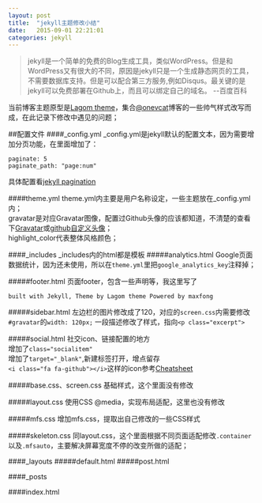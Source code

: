 ```yaml
---
layout: post
title:  "jekyll主题修改小结"
date:   2015-09-01 22:21:01
categories: jekyll
---
```

>jekyll是一个简单的免费的Blog生成工具，类似WordPress。但是和WordPress又有很大的不同，原因是jekyll只是一个生成静态网页的工具，不需要数据库支持。但是可以配合第三方服务,例如Disqus。最关键的是jekyll可以免费部署在Github上，而且可以绑定自己的域名。 --百度百科  

当前博客主题原型是[Lagom theme](https://github.com/swanson/lagom)，集合[@onevcat](http://weibo.com/onevcat)博客的一些帅气样式改写而成，在此记录下修改中遇见的问题；

##配置文件
####_config.yml
_config.yml是jekyll默认的配置文本，因为需要增加分页功能，在里面增加了：

```
paginate: 5
paginate_path: "page:num"
```
 具体配置看[jekyll pagination](http://jekyll.bootcss.com/docs/pagination/)

####theme.yml
theme.yml内主要是用户名称设定，一些主题放在_config.yml内；  
gravatar是对应Gravatar图像，配置过Github头像的应该都知道，不清楚的查看下[Gravatar](http://zh-tw.gravatar.com/)或[github自定义头像](http://blog.chinaunix.net/uid-25267728-id-3665771.html)；  
highlight_color代表整体风格颜色；

####_includes
_includes内的html都是模板
#####analytics.html
Google页面数据统计，因为还未使用，所以在`theme.yml`里把`google_analytics_key`注释掉；

#####footer.html
页面footer，包含一些声明等，我这里写了  
```
built with Jekyll, Theme by Lagom theme Powered by maxfong
```
#####sidebar.html
左边栏的图片修改成了120，对应的`screen.css`内需要修改`#gravatar`的`width: 120px;`
一段描述修改了样式，指向`<p class="excerpt">`

#####social.html
社交icon、链接配置的地方  
增加了`class="socialitem"`  
增加了`target="_blank"`,新建标签打开，增点留存  
`<i class="fa fa-github"></i>`这样的icon参考[Cheatsheet](http://fortawesome.github.io/Font-Awesome/cheatsheet/)

#####base.css、screen.css
基础样式，这个里面没有修改

#####layout.css
使用CSS @media，实现布局适配，这里也没有修改

#####mfs.css
增加mfs.css，提取出自己修改的一些CSS样式

#####skeleton.css
同layout.css，这个里面根据不同页面适配修改`.container`以及`.mfsauto`，主要解决屏幕宽度不停的改变所做的适配；

####_layouts
#####default.html
#####post.html

####_posts


####index.html




